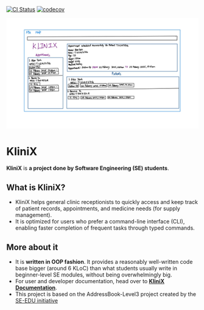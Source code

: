 [![CI Status](https://github.com/AY2425S2-CS2103T-T09-2/tp/workflows/Java%20CI/badge.svg)](https://github.com/AY2425S2-CS2103T-T09-2/tp/actions)
[![codecov](https://codecov.io/gh/AY2425S2-CS2103T-T09-2/tp/graph/badge.svg?token=91WVQDGEMN)](https://codecov.io/gh/AY2425S2-CS2103T-T09-2/tp)


![Ui](docs/images/Ui.png)

# KliniX
**KliniX** is **a project done by Software Engineering (SE) students**.<br>

## What is KliniX?
* KliniX helps general clinic receptionists to quickly access and keep track of patient records, appointments, and medicine needs (for supply management).
* It is optimized for users who prefer a command-line interface (CLI), enabling faster completion of frequent tasks through typed commands.

## More about it
* It is **written in OOP fashion**. It provides a reasonably well-written code base bigger (around 6 KLoC) than what students usually write in beginner-level SE modules, without being overwhelmingly big.
* For user and developer documentation, head over to **[KliniX Documentation](https://ay2425s2-cs2103t-t09-2.github.io/tp/)**.
* This project is based on the AddressBook-Level3 project created by the [SE-EDU initiative](https://se-education.org)
